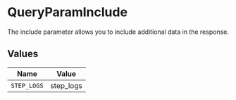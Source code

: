 # QueryParamInclude

The include parameter allows you to include additional data in the response.


## Values

| Name        | Value       |
| ----------- | ----------- |
| `STEP_LOGS` | step_logs   |